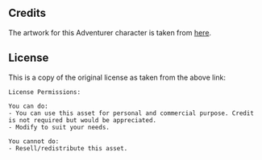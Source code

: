 ## Credits

The artwork for this Adventurer character is taken from [here](https://rvros.itch.io/animated-pixel-hero).

## License

This is a copy of the original license as taken from  the above link:
```
License Permissions:

You can do:
- You can use this asset for personal and commercial purpose. Credit is not required but would be appreciated. 
- Modify to suit your needs.

You cannot do:
- Resell/redistribute this asset.
```
